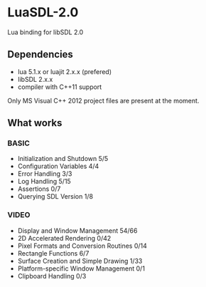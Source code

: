 LuaSDL-2.0
===============

Lua binding for libSDL 2.0

Dependencies
------------

- lua 5.1.x or luajit 2.x.x (prefered)
- libSDL 2.x.x
- compiler with C++11 support

Only MS Visual C++ 2012 project files are present at the moment.

What works
-------------

### BASIC
- Initialization and Shutdown 5/5
- Configuration Variables 4/4
- Error Handling 3/3
- Log Handling 5/15
- Assertions 0/7
- Querying SDL Version 1/8

### VIDEO
- Display and Window Management 54/66
- 2D Accelerated Rendering 0/42
- Pixel Formats and Conversion Routines 0/14
- Rectangle Functions 6/7
- Surface Creation and Simple Drawing 1/33
- Platform-specific Window Management 0/1
- Clipboard Handling 0/3
